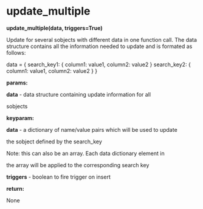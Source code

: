 # update\_multiple

**update\_multiple(data, triggers=True)**

Update for several sobjects with different data in one function call. The
data structure contains all the information needed to update and is
formated as follows:

data = {
search\_key1: { column1: value1, column2: value2 }
search\_key2: { column1: value1, column2: value2 }
}

**params:**

**data** - data structure containing update information for all

sobjects

**keyparam:**

**data** - a dictionary of name/value pairs which will be used to update

the sobject defined by the search\_key

Note: this can also be an array. Each data dictionary element in

the array will be applied to the corresponding search key

**triggers** - boolean to fire trigger on insert

**return:**

None
